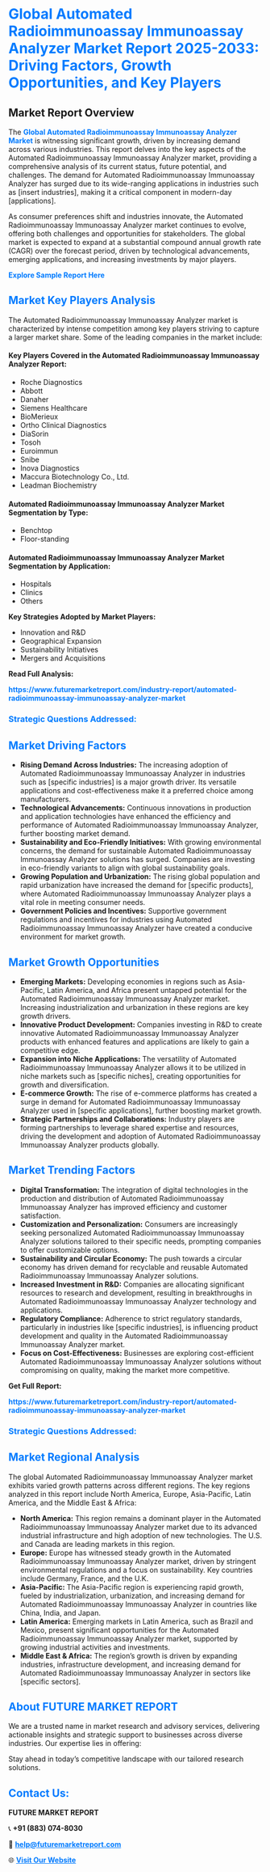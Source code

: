 <h1 style="color: #007BFF;">Global Automated Radioimmunoassay Immunoassay Analyzer Market Report 2025-2033: Driving Factors, Growth Opportunities, and Key Players</h1>

<section id="overview">
<h2>Market Report Overview</h2>
<p>The <a href="https://www.futuremarketreport.com/industry-report/automated-radioimmunoassay-immunoassay-analyzer-market" style="color: #007BFF; text-decoration: none;"><strong>Global Automated Radioimmunoassay Immunoassay Analyzer Market</strong></a> is witnessing significant growth, driven by increasing demand across various industries. This report delves into the key aspects of the Automated Radioimmunoassay Immunoassay Analyzer market, providing a comprehensive analysis of its current status, future potential, and challenges. The demand for Automated Radioimmunoassay Immunoassay Analyzer has surged due to its wide-ranging applications in industries such as [insert industries], making it a critical component in modern-day [applications].</p>
<p>As consumer preferences shift and industries innovate, the Automated Radioimmunoassay Immunoassay Analyzer market continues to evolve, offering both challenges and opportunities for stakeholders. The global market is expected to expand at a substantial compound annual growth rate (CAGR) over the forecast period, driven by technological advancements, emerging applications, and increasing investments by major players.</p>
</section>

<section id="overview">
<p><a href="https://www.futuremarketreport.com/request-sample/reportId=60893" style="color: #007BFF; text-decoration: none;"><strong>Explore Sample Report Here</strong></a></p>
</section>

<section id="key-players">
<h2 style="color: #007BFF;">Market Key Players Analysis</h2>
<p>The Automated Radioimmunoassay Immunoassay Analyzer market is characterized by intense competition among key players striving to capture a larger market share. Some of the leading companies in the market include:</p>
<h4>Key Players Covered in the Automated Radioimmunoassay Immunoassay Analyzer Report:</h4>
<ul><li>Roche Diagnostics</li><li>Abbott</li><li>Danaher</li><li>Siemens Healthcare</li><li>BioMerieux</li><li>Ortho Clinical Diagnostics</li><li>DiaSorin</li><li>Tosoh</li><li>Euroimmun</li><li>Snibe</li><li>Inova Diagnostics</li><li>Maccura Biotechnology Co., Ltd.</li><li>Leadman Biochemistry</li></ul>
<h4>Automated Radioimmunoassay Immunoassay Analyzer Market Segmentation by Type:</h4>
<ul><li>Benchtop</li><li>Floor-standing</li></ul>

<h4>Automated Radioimmunoassay Immunoassay Analyzer Market Segmentation by Application:</h4>
<ul><li>Hospitals</li><li>Clinics</li><li>Others</li></ul>
<p><strong>Key Strategies Adopted by Market Players:</strong></p>
<ul>
<li>Innovation and R&D</li>
<li>Geographical Expansion</li>
<li>Sustainability Initiatives</li>
<li>Mergers and Acquisitions</li>
</ul>
</section>

<section>
<p><strong>Read Full Analysis: </strong></p><a href="https://www.futuremarketreport.com/industry-report/automated-radioimmunoassay-immunoassay-analyzer-market" style="color: #007BFF; text-decoration: none;"><strong>https://www.futuremarketreport.com/industry-report/automated-radioimmunoassay-immunoassay-analyzer-market</strong></a>
<h3 style="color: #007BFF;">Strategic Questions Addressed:</h3>
</section>

<section id="driving-factors">
<h2 style="color: #007BFF;">Market Driving Factors</h2>
<ul>
<li><strong>Rising Demand Across Industries:</strong> The increasing adoption of Automated Radioimmunoassay Immunoassay Analyzer in industries such as [specific industries] is a major growth driver. Its versatile applications and cost-effectiveness make it a preferred choice among manufacturers.</li>
<li><strong>Technological Advancements:</strong> Continuous innovations in production and application technologies have enhanced the efficiency and performance of Automated Radioimmunoassay Immunoassay Analyzer, further boosting market demand.</li>
<li><strong>Sustainability and Eco-Friendly Initiatives:</strong> With growing environmental concerns, the demand for sustainable Automated Radioimmunoassay Immunoassay Analyzer solutions has surged. Companies are investing in eco-friendly variants to align with global sustainability goals.</li>
<li><strong>Growing Population and Urbanization:</strong> The rising global population and rapid urbanization have increased the demand for [specific products], where Automated Radioimmunoassay Immunoassay Analyzer plays a vital role in meeting consumer needs.</li>
<li><strong>Government Policies and Incentives:</strong> Supportive government regulations and incentives for industries using Automated Radioimmunoassay Immunoassay Analyzer have created a conducive environment for market growth.</li>
</ul>
</section>

<section id="growth-opportunities">
<h2 style="color: #007BFF;">Market Growth Opportunities</h2>
<ul>
<li><strong>Emerging Markets:</strong> Developing economies in regions such as Asia-Pacific, Latin America, and Africa present untapped potential for the Automated Radioimmunoassay Immunoassay Analyzer market. Increasing industrialization and urbanization in these regions are key growth drivers.</li>
<li><strong>Innovative Product Development:</strong> Companies investing in R&D to create innovative Automated Radioimmunoassay Immunoassay Analyzer products with enhanced features and applications are likely to gain a competitive edge.</li>
<li><strong>Expansion into Niche Applications:</strong> The versatility of Automated Radioimmunoassay Immunoassay Analyzer allows it to be utilized in niche markets such as [specific niches], creating opportunities for growth and diversification.</li>
<li><strong>E-commerce Growth:</strong> The rise of e-commerce platforms has created a surge in demand for Automated Radioimmunoassay Immunoassay Analyzer used in [specific applications], further boosting market growth.</li>
<li><strong>Strategic Partnerships and Collaborations:</strong> Industry players are forming partnerships to leverage shared expertise and resources, driving the development and adoption of Automated Radioimmunoassay Immunoassay Analyzer products globally.</li>
</ul>
</section>

<section id="trending-factors">
<h2 style="color: #007BFF;">Market Trending Factors</h2>
<ul>
<li><strong>Digital Transformation:</strong> The integration of digital technologies in the production and distribution of Automated Radioimmunoassay Immunoassay Analyzer has improved efficiency and customer satisfaction.</li>
<li><strong>Customization and Personalization:</strong> Consumers are increasingly seeking personalized Automated Radioimmunoassay Immunoassay Analyzer solutions tailored to their specific needs, prompting companies to offer customizable options.</li>
<li><strong>Sustainability and Circular Economy:</strong> The push towards a circular economy has driven demand for recyclable and reusable Automated Radioimmunoassay Immunoassay Analyzer solutions.</li>
<li><strong>Increased Investment in R&D:</strong> Companies are allocating significant resources to research and development, resulting in breakthroughs in Automated Radioimmunoassay Immunoassay Analyzer technology and applications.</li>
<li><strong>Regulatory Compliance:</strong> Adherence to strict regulatory standards, particularly in industries like [specific industries], is influencing product development and quality in the Automated Radioimmunoassay Immunoassay Analyzer market.</li>
<li><strong>Focus on Cost-Effectiveness:</strong> Businesses are exploring cost-efficient Automated Radioimmunoassay Immunoassay Analyzer solutions without compromising on quality, making the market more competitive.</li>
</ul>
</section>

<section>
<p><strong>Get Full Report: </strong></p><a href="https://www.futuremarketreport.com/industry-report/automated-radioimmunoassay-immunoassay-analyzer-market" style="color: #007BFF; text-decoration: none;"><strong>https://www.futuremarketreport.com/industry-report/automated-radioimmunoassay-immunoassay-analyzer-market</strong></a>
<h3 style="color: #007BFF;">Strategic Questions Addressed:</h3>
</section>


<section id="regional-analysis">
<h2 style="color: #007BFF;">Market Regional Analysis</h2>
<p>The global Automated Radioimmunoassay Immunoassay Analyzer market exhibits varied growth patterns across different regions. The key regions analyzed in this report include North America, Europe, Asia-Pacific, Latin America, and the Middle East & Africa:</p>
<ul>
<li><strong>North America:</strong> This region remains a dominant player in the Automated Radioimmunoassay Immunoassay Analyzer market due to its advanced industrial infrastructure and high adoption of new technologies. The U.S. and Canada are leading markets in this region.</li>
<li><strong>Europe:</strong> Europe has witnessed steady growth in the Automated Radioimmunoassay Immunoassay Analyzer market, driven by stringent environmental regulations and a focus on sustainability. Key countries include Germany, France, and the U.K.</li>
<li><strong>Asia-Pacific:</strong> The Asia-Pacific region is experiencing rapid growth, fueled by industrialization, urbanization, and increasing demand for Automated Radioimmunoassay Immunoassay Analyzer in countries like China, India, and Japan.</li>
<li><strong>Latin America:</strong> Emerging markets in Latin America, such as Brazil and Mexico, present significant opportunities for the Automated Radioimmunoassay Immunoassay Analyzer market, supported by growing industrial activities and investments.</li>
<li><strong>Middle East & Africa:</strong> The region’s growth is driven by expanding industries, infrastructure development, and increasing demand for Automated Radioimmunoassay Immunoassay Analyzer in sectors like [specific sectors].</li>
</ul>
</section>

<footer>
<h2 style="color: #007BFF;">About FUTURE MARKET REPORT</h2>
<p>We are a trusted name in market research and advisory services, delivering actionable insights and strategic support to businesses across diverse industries. Our expertise lies in offering:</p>

<p>Stay ahead in today’s competitive landscape with our tailored research solutions.</p>

<h2 style="color: #007BFF;">Contact Us:</h2>
<p><strong>FUTURE MARKET REPORT</strong></p>
<p>📞 <strong>+91 (883) 074-8030</strong></p>
<p>📧 <strong><a href="mailto:help@futuremarketreport.com" style="color: #007BFF;">help@futuremarketreport.com</a></strong></p>
<p>🌐 <strong><a href="https://www.futuremarketreport.com/" style="color: #007BFF;">Visit Our Website</a></strong></p>
</footer>